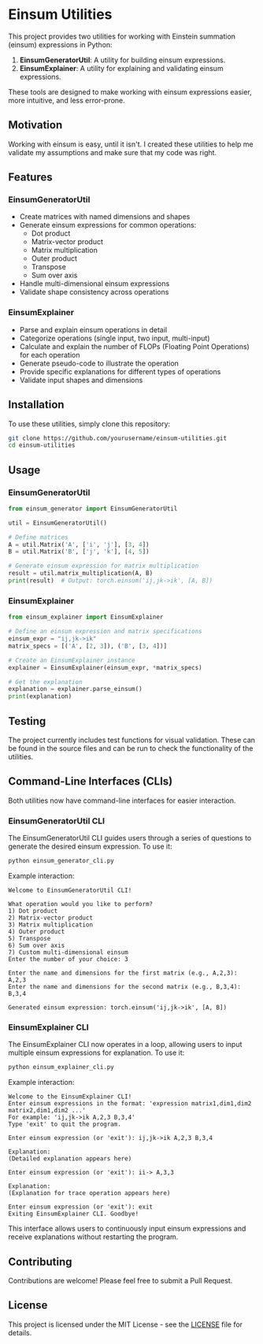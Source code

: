 # Einsum Utilities

This project provides two utilities for working with Einstein summation (einsum) expressions in Python:

1. **EinsumGeneratorUtil**: A utility for building einsum expressions.
2. **EinsumExplainer**: A utility for explaining and validating einsum expressions.

These tools are designed to make working with einsum expressions easier, more intuitive, and less error-prone.

## Motivation

Working with einsum is easy, until it isn't. I created these utilities to help me validate my assumptions and make sure that my code was right.
## Features

### EinsumGeneratorUtil

- Create matrices with named dimensions and shapes
- Generate einsum expressions for common operations:
  - Dot product
  - Matrix-vector product
  - Matrix multiplication
  - Outer product
  - Transpose
  - Sum over axis
- Handle multi-dimensional einsum expressions
- Validate shape consistency across operations

### EinsumExplainer

- Parse and explain einsum operations in detail
- Categorize operations (single input, two input, multi-input)
- Calculate and explain the number of FLOPs (Floating Point Operations) for each operation
- Generate pseudo-code to illustrate the operation
- Provide specific explanations for different types of operations
- Validate input shapes and dimensions

## Installation

To use these utilities, simply clone this repository:

```bash
git clone https://github.com/yourusername/einsum-utilities.git
cd einsum-utilities
```

## Usage

### EinsumGeneratorUtil

```python
from einsum_generator import EinsumGeneratorUtil

util = EinsumGeneratorUtil()

# Define matrices
A = util.Matrix('A', ['i', 'j'], [3, 4])
B = util.Matrix('B', ['j', 'k'], [4, 5])

# Generate einsum expression for matrix multiplication
result = util.matrix_multiplication(A, B)
print(result)  # Output: torch.einsum('ij,jk->ik', [A, B])
```

### EinsumExplainer

```python
from einsum_explainer import EinsumExplainer

# Define an einsum expression and matrix specifications
einsum_expr = "ij,jk->ik"
matrix_specs = [('A', [2, 3]), ('B', [3, 4])]

# Create an EinsumExplainer instance
explainer = EinsumExplainer(einsum_expr, *matrix_specs)

# Get the explanation
explanation = explainer.parse_einsum()
print(explanation)
```

## Testing

The project currently includes test functions for visual validation. These can be found in the source files and can be run to check the functionality of the utilities.

## Command-Line Interfaces (CLIs)

Both utilities now have command-line interfaces for easier interaction.

### EinsumGeneratorUtil CLI

The EinsumGeneratorUtil CLI guides users through a series of questions to generate the desired einsum expression. To use it:

```bash
python einsum_generator_cli.py
```

Example interaction:

```
Welcome to EinsumGeneratorUtil CLI!

What operation would you like to perform?
1) Dot product
2) Matrix-vector product
3) Matrix multiplication
4) Outer product
5) Transpose
6) Sum over axis
7) Custom multi-dimensional einsum
Enter the number of your choice: 3

Enter the name and dimensions for the first matrix (e.g., A,2,3): A,2,3
Enter the name and dimensions for the second matrix (e.g., B,3,4): B,3,4

Generated einsum expression: torch.einsum('ij,jk->ik', [A, B])
```

### EinsumExplainer CLI

The EinsumExplainer CLI now operates in a loop, allowing users to input multiple einsum expressions for explanation. To use it:

```bash
python einsum_explainer_cli.py
```

Example interaction:

```
Welcome to the EinsumExplainer CLI!
Enter einsum expressions in the format: 'expression matrix1,dim1,dim2 matrix2,dim1,dim2 ...'
For example: 'ij,jk->ik A,2,3 B,3,4'
Type 'exit' to quit the program.

Enter einsum expression (or 'exit'): ij,jk->ik A,2,3 B,3,4

Explanation:
(Detailed explanation appears here)

Enter einsum expression (or 'exit'): ii-> A,3,3

Explanation:
(Explanation for trace operation appears here)

Enter einsum expression (or 'exit'): exit
Exiting EinsumExplainer CLI. Goodbye!
```

This interface allows users to continuously input einsum expressions and receive explanations without restarting the program.

## Contributing

Contributions are welcome! Please feel free to submit a Pull Request.

## License

This project is licensed under the MIT License - see the [LICENSE](LICENSE) file for details.